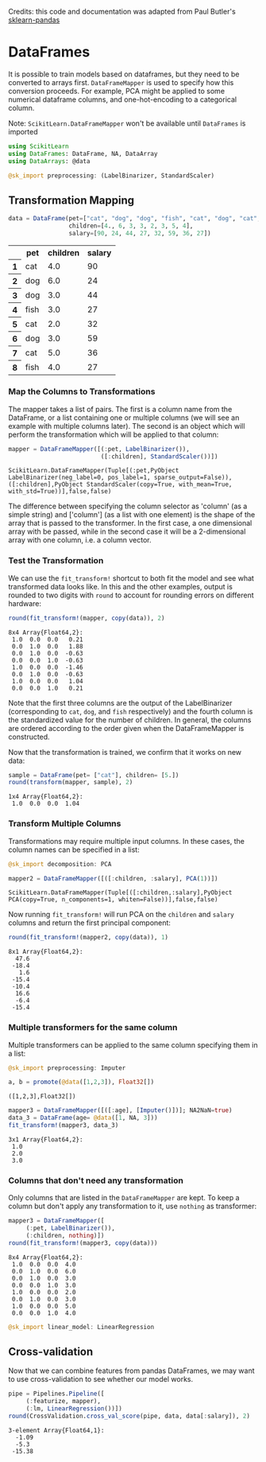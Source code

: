 
Credits: this code and documentation was adapted from Paul Butler's [sklearn-pandas](https://github.com/paulgb/sklearn-pandas)

# DataFrames

It is possible to train models based on dataframes, but they need to be converted to arrays first. `DataFrameMapper` is used to specify how this conversion proceeds. For example, PCA might be applied to some numerical dataframe columns, and one-hot-encoding to a categorical column.

Note: `ScikitLearn.DataFrameMapper` won't be available until `DataFrames` is imported


```julia
using ScikitLearn
using DataFrames: DataFrame, NA, DataArray
using DataArrays: @data

@sk_import preprocessing: (LabelBinarizer, StandardScaler)
```

## Transformation Mapping


```julia
data = DataFrame(pet=["cat", "dog", "dog", "fish", "cat", "dog", "cat", "fish"],
                 children=[4., 6, 3, 3, 2, 3, 5, 4],
                 salary=[90, 24, 44, 27, 32, 59, 36, 27])
```




<table class="data-frame"><tr><th></th><th>pet</th><th>children</th><th>salary</th></tr><tr><th>1</th><td>cat</td><td>4.0</td><td>90</td></tr><tr><th>2</th><td>dog</td><td>6.0</td><td>24</td></tr><tr><th>3</th><td>dog</td><td>3.0</td><td>44</td></tr><tr><th>4</th><td>fish</td><td>3.0</td><td>27</td></tr><tr><th>5</th><td>cat</td><td>2.0</td><td>32</td></tr><tr><th>6</th><td>dog</td><td>3.0</td><td>59</td></tr><tr><th>7</th><td>cat</td><td>5.0</td><td>36</td></tr><tr><th>8</th><td>fish</td><td>4.0</td><td>27</td></tr></table>



### Map the Columns to Transformations

The mapper takes a list of pairs. The first is a column name from the DataFrame, or a list containing one or multiple columns (we will see an example with multiple columns later). The second is an object which will perform the transformation which will be applied to that column:


```julia
mapper = DataFrameMapper([(:pet, LabelBinarizer()),
                          ([:children], StandardScaler())])
```




    ScikitLearn.DataFrameMapper(Tuple[(:pet,PyObject LabelBinarizer(neg_label=0, pos_label=1, sparse_output=False)),([:children],PyObject StandardScaler(copy=True, with_mean=True, with_std=True))],false,false)



The difference between specifying the column selector as 'column' (as a simple string) and ['column'] (as a list with one element) is the shape of the array that is passed to the transformer. In the first case, a one dimensional array with be passed, while in the second case it will be a 2-dimensional array with one column, i.e. a column vector.

### Test the Transformation

We can use the `fit_transform!` shortcut to both fit the model and see what transformed data looks like. In this and the other examples, output is rounded to two digits with `round` to account for rounding errors on different hardware:


```julia
round(fit_transform!(mapper, copy(data)), 2)
```




    8x4 Array{Float64,2}:
     1.0  0.0  0.0   0.21
     0.0  1.0  0.0   1.88
     0.0  1.0  0.0  -0.63
     0.0  0.0  1.0  -0.63
     1.0  0.0  0.0  -1.46
     0.0  1.0  0.0  -0.63
     1.0  0.0  0.0   1.04
     0.0  0.0  1.0   0.21



Note that the first three columns are the output of the LabelBinarizer (corresponding to `cat`, `dog`, and `fish`
 respectively) and the fourth column is the standardized value for the number of children. In general, the columns are ordered according to the order given when the DataFrameMapper is constructed.

Now that the transformation is trained, we confirm that it works on new data:


```julia
sample = DataFrame(pet= ["cat"], children= [5.])
round(transform(mapper, sample), 2)
```




    1x4 Array{Float64,2}:
     1.0  0.0  0.0  1.04



### Transform Multiple Columns

Transformations may require multiple input columns. In these cases, the column names can be specified in a list:


```julia
@sk_import decomposition: PCA

mapper2 = DataFrameMapper([([:children, :salary], PCA(1))])
```




    ScikitLearn.DataFrameMapper(Tuple[([:children,:salary],PyObject PCA(copy=True, n_components=1, whiten=False))],false,false)



Now running `fit_transform!` will run PCA on the `children` and `salary` columns and return the first principal component:


```julia
round(fit_transform!(mapper2, copy(data)), 1)
```




    8x1 Array{Float64,2}:
      47.6
     -18.4
       1.6
     -15.4
     -10.4
      16.6
      -6.4
     -15.4



### Multiple transformers for the same column

Multiple transformers can be applied to the same column specifying them in a list:


```julia
@sk_import preprocessing: Imputer
```


```julia
a, b = promote(@data([1,2,3]), Float32[])
```




    ([1,2,3],Float32[])




```julia
mapper3 = DataFrameMapper([([:age], [Imputer()])]; NA2NaN=true)
data_3 = DataFrame(age= @data([1, NA, 3]))
fit_transform!(mapper3, data_3)
```




    3x1 Array{Float64,2}:
     1.0
     2.0
     3.0



### Columns that don't need any transformation

Only columns that are listed in the `DataFrameMapper` are kept. To keep a column but don't apply any transformation to it, use `nothing` as transformer:


```julia
mapper3 = DataFrameMapper([
     (:pet, LabelBinarizer()),
     (:children, nothing)])
round(fit_transform!(mapper3, copy(data)))
```




    8x4 Array{Float64,2}:
     1.0  0.0  0.0  4.0
     0.0  1.0  0.0  6.0
     0.0  1.0  0.0  3.0
     0.0  0.0  1.0  3.0
     1.0  0.0  0.0  2.0
     0.0  1.0  0.0  3.0
     1.0  0.0  0.0  5.0
     0.0  0.0  1.0  4.0




```julia
@sk_import linear_model: LinearRegression
```

## Cross-validation

Now that we can combine features from pandas DataFrames, we may want to use cross-validation to see whether our model works.


```julia
pipe = Pipelines.Pipeline([
     (:featurize, mapper),
     (:lm, LinearRegression())])
round(CrossValidation.cross_val_score(pipe, data, data[:salary]), 2)
```




    3-element Array{Float64,1}:
      -1.09
      -5.3 
     -15.38



